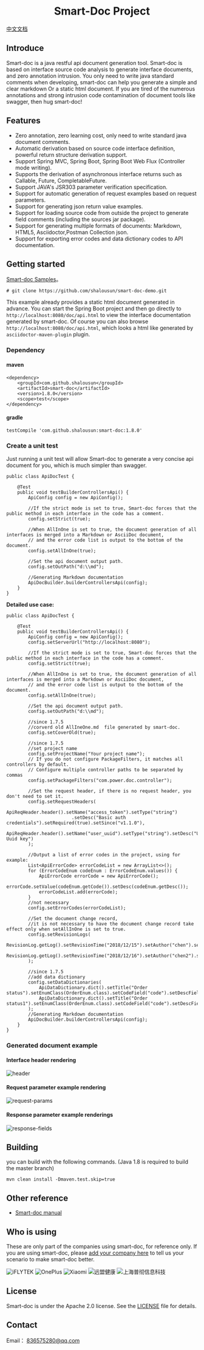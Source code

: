 <h1 align="center">Smart-Doc Project</h1>

[中文文档](https://github.com/shalousun/smart-doc/blob/master/README_CN.md)

## Introduce
Smart-doc is a java restful api document generation tool. Smart-doc is based on interface source code analysis to generate interface documents, and zero annotation intrusion.
You only need to write java standard comments when developing, smart-doc can help you generate a simple and clear markdown
Or a static html document. If you are tired of the numerous annotations and strong intrusion code contamination of document tools like swagger, then hug smart-doc!
## Features
- Zero annotation, zero learning cost, only need to write standard java document comments.
- Automatic derivation based on source code interface definition, powerful return structure derivation support.
- Support Spring MVC, Spring Boot, Spring Boot Web Flux (Controller mode writing).
- Supports the derivation of asynchronous interface returns such as Callable, Future, CompletableFuture.
- Support JAVA's JSR303 parameter verification specification.
- Support for automatic generation of request examples based on request parameters.
- Support for generating json return value examples.
- Support for loading source code from outside the project to generate field comments (including the sources jar package).
- Support for generating multiple formats of documents: Markdown, HTML5, Asciidoctor,Postman Collection json.
- Support for exporting error codes and data dictionary codes to API documentation.
## Getting started
[Smart-doc Samples](https://github.com/shalousun/smart-doc-demo.git)。
```
# git clone https://github.com/shalousun/smart-doc-demo.git
```
This example already provides a static html document generated in advance. You can start the Spring Boot project and then go directly to `http://localhost:8080/doc/api.html` to view the interface documentation generated by smart-doc.
Of course you can also browse `http://localhost:8080/doc/api.html`, 
which looks a html like generated by `asciidoctor-maven-plugin` plugin.
### Dependency
#### maven
```
<dependency>
    <groupId>com.github.shalousun</groupId>
    <artifactId>smart-doc</artifactId>
    <version>1.8.0</version>
    <scope>test</scope>
</dependency>
```
#### gradle
```
testCompile 'com.github.shalousun:smart-doc:1.8.0'
```
### Create a unit test
Just running a unit test will allow Smart-doc to generate a very concise api document for you, 
which is much simpler than swagger.

```
public class ApiDocTest {

    @Test
    public void testBuilderControllersApi() {
        ApiConfig config = new ApiConfig();
        
        //If the strict mode is set to true, Smart-doc forces that the public method in each interface in the code has a comment.
        config.setStrict(true);
        
        //When AllInOne is set to true, the document generation of all interfaces is merged into a Markdown or AsciiDoc document,
        // and the error code list is output to the bottom of the document.
        config.setAllInOne(true);
        
        //Set the api document output path.
        config.setOutPath("d:\\md");
        
        //Generating Markdown documentation
        ApiDocBuilder.builderControllersApi(config);
    }
}
```
**Detailed use case:**
```
public class ApiDocTest {

    @Test
    public void testBuilderControllersApi() {
        ApiConfig config = new ApiConfig();
        config.setServerUrl("http://localhost:8080");
        
        //If the strict mode is set to true, Smart-doc forces that the public method in each interface in the code has a comment.
        config.setStrict(true);
        
        //When AllInOne is set to true, the document generation of all interfaces is merged into a Markdown or AsciiDoc document,
        // and the error code list is output to the bottom of the document.
        config.setAllInOne(true);
        
        //Set the api document output path.
        config.setOutPath("d:\\md");
        
        //since 1.7.5
        //corverd old AllIneOne.md  file generated by smart-doc.
        config.setCoverOld(true);
        
        //since 1.7.5
        //set project name
        config.setProjectName("Your project name");
        // If you do not configure PackageFilters, it matches all controllers by default.
        // Configure multiple controller paths to be separated by commas
        config.setPackageFilters("com.power.doc.controller");
        
        //Set the request header, if there is no request header, you don't need to set it.
        config.setRequestHeaders(
                ApiReqHeader.header().setName("access_token").setType("string")
                        .setDesc("Basic auth credentials").setRequired(true).setSince("v1.1.0"),
                ApiReqHeader.header().setName("user_uuid").setType("string").setDesc("User Uuid key")
        );
        
        //Output a list of error codes in the project, using for example:
        List<ApiErrorCode> errorCodeList = new ArrayList<>();
        for (ErrorCodeEnum codeEnum : ErrorCodeEnum.values()) {
            ApiErrorCode errorCode = new ApiErrorCode();
            errorCode.setValue(codeEnum.getCode()).setDesc(codeEnum.getDesc());
            errorCodeList.add(errorCode);
        }
        //not necessary
        config.setErrorCodes(errorCodeList);
    
        //Set the document change record,
        //it is not necessary to have the document change record take effect only when setAllInOne is set to true.
        config.setRevisionLogs(
                RevisionLog.getLog().setRevisionTime("2018/12/15").setAuthor("chen").setRemarks("test").setStatus("create").setVersion("V1.0"),
                RevisionLog.getLog().setRevisionTime("2018/12/16").setAuthor("chen2").setRemarks("test2").setStatus("update").setVersion("V2.0")
        );
        
        //since 1.7.5
        //add data dictionary
        config.setDataDictionaries(
            ApiDataDictionary.dict().setTitle("Order status").setEnumClass(OrderEnum.class).setCodeField("code").setDescField("desc"),
            ApiDataDictionary.dict().setTitle("Order status1").setEnumClass(OrderEnum.class).setCodeField("code").setDescField("desc")
        );
        //Generating Markdown documentation
        ApiDocBuilder.builderControllersApi(config);
    }
}
```
### Generated document example
#### Interface header rendering
![header](https://images.gitee.com/uploads/images/2019/1231/223538_be45f8a9_144669.png "header.png")
#### Request parameter example rendering
![request-params](https://images.gitee.com/uploads/images/2019/1231/223710_88933f55_144669.png "request.png")
#### Response parameter example renderings
![response-fields](https://images.gitee.com/uploads/images/2019/1231/223817_32bea6dc_144669.png "response.png")
## Building
you can build with the following commands. (Java 1.8 is required to build the master branch)
```
mvn clean install -Dmaven.test.skip=true
```
## Other reference
- [Smart-doc manual](https://github.com/shalousun/smart-doc/wiki)

## Who is using
These are only part of the companies using smart-doc, for reference only. If you are using smart-doc, please [add your company here](https://github.com/shalousun/smart-doc/issues/12) to tell us your scenario to make smart-doc better.

![iFLYTEK](https://raw.githubusercontent.com/shalousun/smart-doc/dev/images/known-users/iflytek.png)
![OnePlus](https://raw.githubusercontent.com/shalousun/smart-doc/dev/images/known-users/oneplus.png)
![Xiaomi](https://raw.githubusercontent.com/shalousun/smart-doc/dev/images/known-users/xiaomi.png)
![远盟健康](https://raw.githubusercontent.com/shalousun/smart-doc/dev/images/known-users/yuanmengjiankang.png)
![上海普彻信息科技](https://raw.githubusercontent.com/shalousun/smart-doc/dev/images/known-users/puqie_gaitubao_100x100.jpg)
## License
Smart-doc is under the Apache 2.0 license.  See the [LICENSE](https://github.com/shalousun/smart-doc/blob/master/license.txt) file for details.
## Contact
Email： 836575280@qq.com
